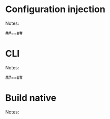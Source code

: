 <!-- .slide: class="with-code" -->

# Configuration injection

Notes:

##==##

<!-- .slide: class="with-code" -->

# CLI

Notes:

##==##

<!-- .slide: class="with-code" -->

# Build native

Notes:

